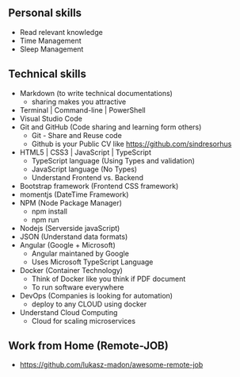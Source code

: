 
## Personal skills
- Read relevant knowledge
- Time Management
- Sleep Management


## Technical skills

- Markdown (to write technical documentations)
  - sharing makes you attractive 
- Terminal | Command-line | PowerShell 
- Visual Studio Code
- Git and GitHub (Code sharing and learning form others)
  - Git - Share and Reuse code
  - Github is your Public CV like https://github.com/sindresorhus
- HTML5 | CSS3 | JavaScript | TypeScript 
  - TypeScript language (Using Types and validation)
  - JavaScript language (No Types)
  - Understand Frontend vs. Backend
- Bootstrap framework (Frontend CSS framework)
- momentjs (DateTime Framework) 
- NPM (Node Package Manager)
  - npm install <packages>
  - npm run <scripts>
- Nodejs (Serverside javaScript)
- JSON (Understand data formats)
- Angular (Google + Microsoft)
  - Angular maintaned by Google 
  - Uses Microsoft TypeScript Language  
- Docker (Container Technology)
  - Think of Docker like you think if PDF document
  - To run software everywhere 
- DevOps (Companies is looking for automation)
  - deploy to any CLOUD using docker
- Understand Cloud Computing
  - Cloud for scaling microservices

## Work from Home (Remote-JOB)
 - https://github.com/lukasz-madon/awesome-remote-job




